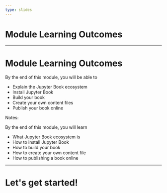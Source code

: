 ```yaml
---
type: slides
---
```


# Module Learning Outcomes

---

# Module Learning Outcomes

By the end of this module, you will be able to

- Explain the Jupyter Book ecosystem
- Install Jupyter Book
- Build your book
- Create your own content files
- Publish your book online

Notes:

By the end of this module, you will learn

- What Jupyter Book ecosystem is
- How to install Jupyter Book
- How to build your book
- How to create your own content file
- How to publishing a book online

---

# Let's get started!
